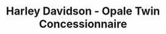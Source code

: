 ---
title: "Harley Davidson - Opale Twin Concessionnaire"
url: /saint-leonard/harley-davidson-opale-twin-concessionnaire/
shop: Motorrad
---
